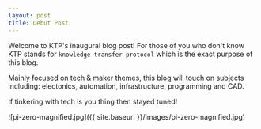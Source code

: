 ```yaml
---
layout: post
title: Debut Post
---
```


Welcome to KTP's inaugural blog post! For those of you who don't know KTP
stands for `knowledge transfer protocol` which is the exact purpose of this
blog.

Mainly focused on tech & maker themes, this blog will touch on subjects 
including: electonics, automation, infrastructure, programming and CAD.

If tinkering with tech is you thing then stayed tuned!

![pi-zero-magnified.jpg]({{ site.baseurl }}/images/pi-zero-magnified.jpg)